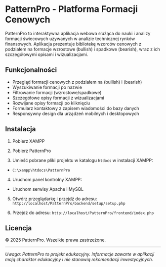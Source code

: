 # PatternPro - Platforma Formacji Cenowych

PatternPro to interaktywna aplikacja webowa służąca do nauki i analizy formacji świecowych używanych w analizie technicznej rynków finansowych. Aplikacja prezentuje bibliotekę wzorców cenowych z podziałem na formacje wzrostowe (bullish) i spadkowe (bearish), wraz z ich szczegółowymi opisami i wizualizacjami.

## Funkcjonalności

- Przegląd formacji cenowych z podziałem na (bullish) i (bearish)
- Wyszukiwanie formacji po nazwie
- Filtrowanie formacji (wzrostowe/spadkowe)
- Szczegółowe opisy formacji z wizualizacjami
- Rozwijane opisy formacji po kliknięciu
- Formularz kontaktowy z zapisem wiadomości do bazy danych
- Responsywny design dla urządzeń mobilnych i desktopowych


## Instalacja

1. Pobierz XAMPP

2. Pobierz PatternPro

3. Umieść pobrane pliki projektu w katalogu `htdocs` w instalacji XAMPP:
- `C:\xampp\htdocs\PatternPro`

4. Uruchom panel kontrolny XAMPP:
- Uruchom serwisy Apache i MySQL

5. Otwórz przeglądarkę i przejdź do adresu: `http://localhost/PatternPro/backend/setup/setup.php`

6. Przejdź do adresu: `http://localhost/PatternPro/frontend/index.php`


## Licencja

© 2025 PatternPro. Wszelkie prawa zastrzeżone.

---

*Uwaga: PatternPro to projekt edukacyjny. Informacje zawarte w aplikacji mają charakter edukacyjny i nie stanowią rekomendacji inwestycyjnych.*
